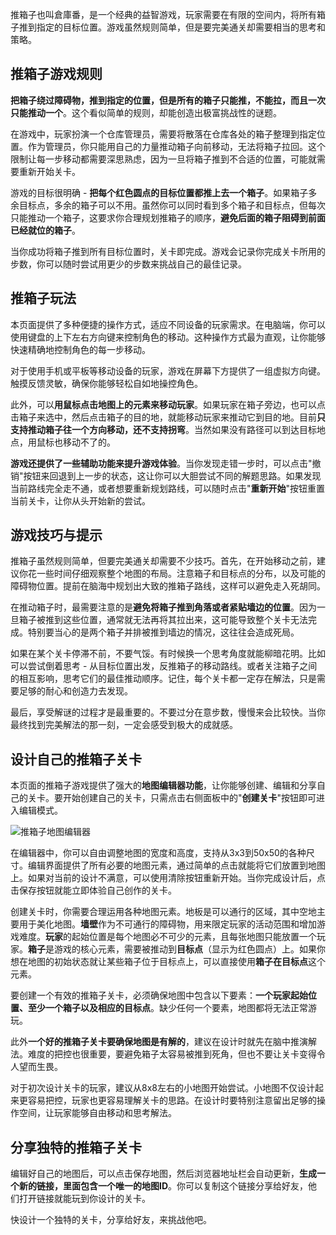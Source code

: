 推箱子也叫倉庫番，是一个经典的益智游戏，玩家需要在有限的空间内，将所有箱子推到指定的目标位置。游戏虽然规则简单，但是要完美通关却需要相当的思考和策略。

## 推箱子游戏规则

**把箱子绕过障碍物，推到指定的位置，但是所有的箱子只能推，不能拉，而且一次只能推动一个**。这个看似简单的规则，却能创造出极富挑战性的谜题。

在游戏中，玩家扮演一个仓库管理员，需要将散落在仓库各处的箱子整理到指定位置。作为管理员，你只能用自己的力量推动箱子向前移动，无法将箱子拉回。这个限制让每一步移动都需要深思熟虑，因为一旦将箱子推到不合适的位置，可能就需要重新开始关卡。

游戏的目标很明确 - **把每个红色圆点的目标位置都推上去一个箱子**。如果箱子多余目标点，多余的箱子可以不用。虽然你可以同时看到多个箱子和目标点，但每次只能推动一个箱子，这要求你合理规划推箱子的顺序，**避免后面的箱子阻碍到前面已经就位的箱子**。

当你成功将箱子推到所有目标位置时，关卡即完成。游戏会记录你完成关卡所用的步数，你可以随时尝试用更少的步数来挑战自己的最佳记录。

## 推箱子玩法

本页面提供了多种便捷的操作方式，适应不同设备的玩家需求。在电脑端，你可以使用键盘的上下左右方向键来控制角色的移动。这种操作方式最为直观，让你能够快速精确地控制角色的每一步移动。

对于使用手机或平板等移动设备的玩家，游戏在屏幕下方提供了一组虚拟方向键。触摸反馈灵敏，确保你能够轻松自如地操控角色。

此外，可以**用鼠标点击地图上的元素来移动玩家**。如果玩家在箱子旁边，也可以点击箱子来选中，然后点击箱子的目的地，就能移动玩家来推动它到目的地。目前**只支持推动箱子往一个方向移动，还不支持拐弯**。当然如果没有路径可以到达目标地点，用鼠标也移动不了的。

**游戏还提供了一些辅助功能来提升游戏体验**。当你发现走错一步时，可以点击"撤销"按钮来回退到上一步的状态，这让你可以大胆尝试不同的解题思路。如果发现当前路线完全走不通，或者想要重新规划路线，可以随时点击"**重新开始**"按钮重置当前关卡，让你从头开始新的尝试。

## 游戏技巧与提示

推箱子虽然规则简单，但要完美通关却需要不少技巧。首先，在开始移动之前，建议你花一些时间仔细观察整个地图的布局。注意箱子和目标点的分布，以及可能的障碍物位置。提前在脑海中规划出大致的推箱子路线，这样可以避免走入死胡同。

在推动箱子时，最需要注意的是**避免将箱子推到角落或者紧贴墙边的位置**。因为一旦箱子被推到这些位置，通常就无法再将其拉出来，这可能导致整个关卡无法完成。特别要当心的是两个箱子并排被推到墙边的情况，这往往会造成死局。

如果在某个关卡停滞不前，不要气馁。有时候换一个思考角度就能柳暗花明。比如可以尝试倒着思考 - 从目标位置出发，反推箱子的移动路线。或者关注箱子之间的相互影响，思考它们的最佳推动顺序。记住，每个关卡都一定存在解法，只是需要足够的耐心和创造力去发现。

最后，享受解谜的过程才是最重要的。不要过分在意步数，慢慢来会比较快。当你最终找到完美解法的那一刻，一定会感受到极大的成就感。

## 设计自己的推箱子关卡

本页面的推箱子游戏提供了强大的**地图编辑器功能**，让你能够创建、编辑和分享自己的关卡。要开始创建自己的关卡，只需点击右侧面板中的"**创建关卡**"按钮即可进入编辑模式。

![推箱子地图编辑器](https://slefboot-1251736664.file.myqcloud.com/20241117_ai_gallery_sokoban_editmode.png)

在编辑器中，你可以自由调整地图的宽度和高度，支持从3x3到50x50的各种尺寸。编辑界面提供了所有必要的地图元素，通过简单的点击就能将它们放置到地图上。如果对当前的设计不满意，可以使用清除按钮重新开始。当你完成设计后，点击保存按钮就能立即体验自己创作的关卡。

创建关卡时，你需要合理运用各种地图元素。地板是可以通行的区域，其中空地主要用于美化地图。**墙壁**作为不可通行的障碍物，用来限定玩家的活动范围和增加游戏难度。**玩家**的起始位置是每个地图必不可少的元素，且每张地图只能放置一个玩家。**箱子**是游戏的核心元素，需要被推动到**目标点**（显示为红色圆点）上。如果你想在地图的初始状态就让某些箱子位于目标点上，可以直接使用**箱子在目标点**这个元素。

要创建一个有效的推箱子关卡，必须确保地图中包含以下要素：**一个玩家起始位置、至少一个箱子以及相应的目标点**。缺少任何一个要素，地图都将无法正常游玩。

此外**一个好的推箱子关卡要确保地图是有解的**，建议在设计时就先在脑中推演解法。难度的把控也很重要，要避免箱子太容易被推到死角，但也不要让关卡变得令人望而生畏。

对于初次设计关卡的玩家，建议从8x8左右的小地图开始尝试。小地图不仅设计起来更容易把控，玩家也更容易理解关卡的思路。在设计时要特别注意留出足够的操作空间，让玩家能够自由移动和思考解法。

## 分享独特的推箱子关卡

编辑好自己的地图后，可以点击保存地图，然后浏览器地址栏会自动更新，**生成一个新的链接，里面包含一个唯一的地图ID**。你可以复制这个链接分享给好友，他们打开链接就能玩到你设计的关卡。

快设计一个独特的关卡，分享给好友，来挑战他吧。